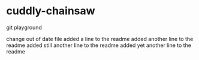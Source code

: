# cuddly-chainsaw
git playground

change out of date file
added a line to the readme
added another line to the readme
added still another line to the readme
added yet another line to the readme
